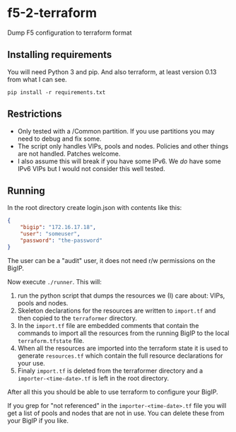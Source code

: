 # f5-2-terraform

Dump F5 configuration to terraform format

## Installing requirements

You will need Python 3 and pip.  And also terraform, at least version
0.13 from what I can see.

```
pip install -r requirements.txt

```

## Restrictions

- Only tested with a /Common partition.  If you use partitions you
  may need to debug and fix some.
- The script only handles VIPs, pools and nodes.  Policies and other
  things are not handled.  Patches welcome.
- I also assume this will break if you have some IPv6.  We _do_ have
  some IPv6 VIPs but I would not consider this well tested.

## Running

In the root directory create login.json with contents like this:

```json
{
    "bigip": "172.16.17.18",
    "user": "someuser",
    "password": "the-password"
}
```

The user can be a "audit" user, it does not need r/w permissions on
the BigIP.

Now execute `./runner`.  This will:

1. run the python script that dumps the resources we (I) care about:
   VIPs, pools and nodes.
1. Skeleton declarations for the resources are written to `import.tf`
   and then copied to the `terraformer` directory.
1. In the `import.tf` file are embedded comments that contain the
   commands to import all the resources from the running BigIP to the
   local `terraform.tfstate` file.
1. When all the resources are imported into the terraform state it is
   used to generate `resources.tf` which contain the full resource
   declarations for your use.
1. Finaly `import.tf` is deleted from the terraformer directory and a
   `importer-<time-date>.tf` is left in the root directory.

After all this you should be able to use terraform to configure your
BigIP.

If you grep for "not referenced" in the `importer-<time-date>.tf` file
you will get a list of pools and nodes that are not in use.  You can
delete these from your BigIP if you like.


